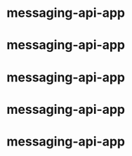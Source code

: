 # messaging-api-app
# messaging-api-app
# messaging-api-app
# messaging-api-app
# messaging-api-app
